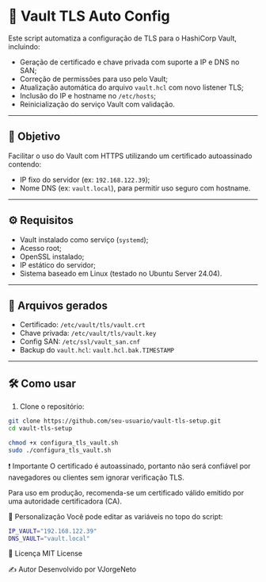 # 🔐 Vault TLS Auto Config

Este script automatiza a configuração de TLS para o HashiCorp Vault, incluindo:

- Geração de certificado e chave privada com suporte a IP e DNS no SAN;
- Correção de permissões para uso pelo Vault;
- Atualização automática do arquivo `vault.hcl` com novo listener TLS;
- Inclusão do IP e hostname no `/etc/hosts`;
- Reinicialização do serviço Vault com validação.

---

## 🚀 Objetivo

Facilitar o uso do Vault com HTTPS utilizando um certificado autoassinado contendo:
- IP fixo do servidor (ex: `192.168.122.39`);
- Nome DNS (ex: `vault.local`), para permitir uso seguro com hostname.

---

## ⚙️ Requisitos

- Vault instalado como serviço (`systemd`);
- Acesso root;
- OpenSSL instalado;
- IP estático do servidor;
- Sistema baseado em Linux (testado no Ubuntu Server 24.04).

---

## 📂 Arquivos gerados

- Certificado: `/etc/vault/tls/vault.crt`
- Chave privada: `/etc/vault/tls/vault.key`
- Config SAN: `/etc/ssl/vault_san.cnf`
- Backup do `vault.hcl`: `vault.hcl.bak.TIMESTAMP`

---

## 🛠️ Como usar

1. Clone o repositório:

```bash
git clone https://github.com/seu-usuario/vault-tls-setup.git
cd vault-tls-setup

chmod +x configura_tls_vault.sh
sudo ./configura_tls_vault.sh
```

❗ Importante
O certificado é autoassinado, portanto não será confiável por navegadores ou clientes sem ignorar verificação TLS.

Para uso em produção, recomenda-se um certificado válido emitido por uma autoridade certificadora (CA).

🧰 Personalização
Você pode editar as variáveis no topo do script:

```bash
IP_VAULT="192.168.122.39"
DNS_VAULT="vault.local"
```

📜 Licença
MIT License

✍️ Autor
Desenvolvido por VJorgeNeto
